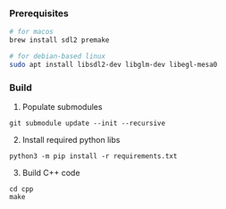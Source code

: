 ### Prerequisites

```bash
# for macos
brew install sdl2 premake

# for debian-based linux
sudo apt install libsdl2-dev libglm-dev libegl-mesa0
```

### Build

1. Populate submodules

```
git submodule update --init --recursive
```

2. Install required python libs

```
python3 -m pip install -r requirements.txt
```

3. Build C++ code

```
cd cpp
make
```
